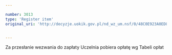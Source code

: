 ```yaml
---

number: 3013
type: 'Register item'
original_uri: 'http://decyzje.uokik.gov.pl/nd_wz_um.nsf/0/48C0E923A0ED87B6C12579DD002EE5D2?OpenDocument'


---
```


Za przesłanie wezwania do zapłaty Uczelnia pobiera opłatę wg Tabeli opłat
